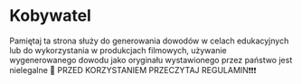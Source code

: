 # Kobywatel
Pamiętaj ta strona służy do generowania dowodów w celach edukacyjnych lub do wykorzystania w produkcjach filmowych, używanie wygenerowanego dowodu jako oryginału wystawionego przez państwo jest nielegalne 🪪
    PRZED KORZYSTANIEM PRZECZYTAJ REGULAMIN❗❗️❗️
